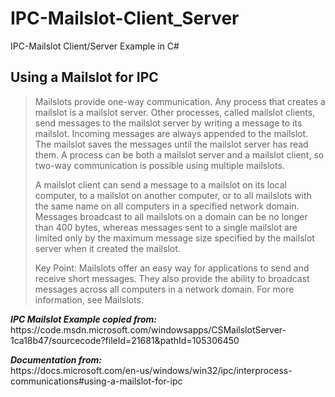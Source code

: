 # IPC-Mailslot-Client_Server
IPC-Mailslot Client/Server Example in C#

<h2>Using a Mailslot for IPC</h2>

<blockquote cite="https://docs.microsoft.com/en-us/windows/win32/ipc/interprocess-communications#using-a-mailslot-for-ipc">
<p>Mailslots provide one-way communication. Any process that creates a mailslot is a mailslot server. Other processes, called mailslot clients, send messages to the mailslot server by writing a message to its mailslot. Incoming messages are always appended to the mailslot. The mailslot saves the messages until the mailslot server has read them. A process can be both a mailslot server and a mailslot client, so two-way communication is possible using multiple mailslots.</p>

<p>A mailslot client can send a message to a mailslot on its local computer, to a mailslot on another computer, or to all mailslots with the same name on all computers in a specified network domain. Messages broadcast to all mailslots on a domain can be no longer than 400 bytes, whereas messages sent to a single mailslot are limited only by the maximum message size specified by the mailslot server when it created the mailslot.</p>

<p>Key Point: Mailslots offer an easy way for applications to send and receive short messages. They also provide the ability to broadcast messages across all computers in a network domain. For more information, see Mailslots.</p>
</blockquote>

<p>
  <i><b>IPC Mailslot Example copied from:</b></i><br>
  https://code.msdn.microsoft.com/windowsapps/CSMailslotServer-1ca18b47/sourcecode?fileId=21681&pathId=105306450
</p>
<p>
  <i><b>Documentation from:</b></i><br>
  https://docs.microsoft.com/en-us/windows/win32/ipc/interprocess-communications#using-a-mailslot-for-ipc
</p>
